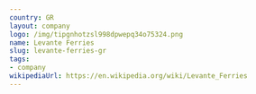 ```yaml
---
country: GR
layout: company
logo: /img/tipgnhotzsl998dpwepq34o75324.png
name: Levante Ferries
slug: levante-ferries-gr
tags:
- company
wikipediaUrl: https://en.wikipedia.org/wiki/Levante_Ferries
---
```

